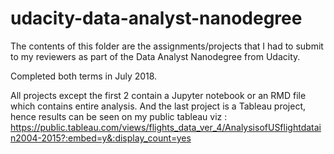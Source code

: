 # udacity-data-analyst-nanodegree
The contents of this folder are the assignments/projects that I had to submit to my reviewers as part of the
Data Analyst Nanodegree from Udacity.

Completed both terms in July 2018.

All projects except the first 2 contain a Jupyter notebook or an RMD file which contains entire analysis. And
the last project is a Tableau project, hence results can be seen on my public tableau 
viz : https://public.tableau.com/views/flights_data_ver_4/AnalysisofUSflightdatain2004-2015?:embed=y&:display_count=yes


